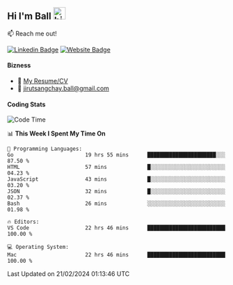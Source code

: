 ## Hi I'm Ball <img src="https://user-images.githubusercontent.com/1303154/88677602-1635ba80-d120-11ea-84d8-d263ba5fc3c0.gif" width="28px" height="28px" alt="hi">
 
:mailbox: Reach me out!

[![Linkedin Badge](https://img.shields.io/badge/-Jirut-0e76a8?style=flat&labelColor=0e76a8&logo=linkedin&logoColor=white)](https://www.linkedin.com/in/jirut-sangchay-338370251)
[![Website Badge](https://img.shields.io/badge/Website-184aa8?logo=website&logoColor=)](https://resume-jirut.web.app)

<!-- TODO: Add last video link -->
#### Bizness
- :paperclip: [My Resume/CV](https://github.com/Jirut01/Jirut01/blob/main/resume_jirut.pdf)
- :email: jirutsangchay.ball@gmail.com

#### Coding Stats


<!--START_SECTION:waka-->
![Code Time](http://img.shields.io/badge/Code%20Time-830%20hrs%2031%20mins-blue)

📊 **This Week I Spent My Time On** 

```text
💬 Programming Languages: 
Go                       19 hrs 55 mins      ██████████████████████░░░   87.50 % 
HTML                     57 mins             █░░░░░░░░░░░░░░░░░░░░░░░░   04.23 % 
JavaScript               43 mins             █░░░░░░░░░░░░░░░░░░░░░░░░   03.20 % 
JSON                     32 mins             █░░░░░░░░░░░░░░░░░░░░░░░░   02.37 % 
Bash                     26 mins             ░░░░░░░░░░░░░░░░░░░░░░░░░   01.98 % 

🔥 Editors: 
VS Code                  22 hrs 46 mins      █████████████████████████   100.00 % 

💻 Operating System: 
Mac                      22 hrs 46 mins      █████████████████████████   100.00 % 
```


 Last Updated on 21/02/2024 01:13:46 UTC
<!--END_SECTION:waka-->
